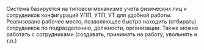 Система базируется на типовом механизме учета физических лиц и сотрудников конфигураций УПП, УТП, УТ для удобной работы. Реализовано рабочее место, позволяющее быстро находить (отбирать) сотрудников по подразделению, должности, организации. Также можно работать с сотрудниками (создавать, принимать на работу, увольнять и т.п.)
